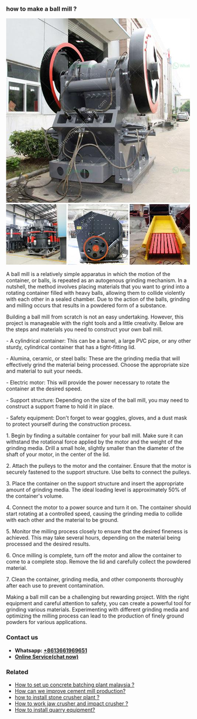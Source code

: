 <h3>how to make a ball mill ?</h3><img src='1701746136.jpg' alt=''><p>A ball mill is a relatively simple apparatus in which the motion of the container, or balls, is repeated as an autogenous grinding mechanism. In a nutshell, the method involves placing materials that you want to grind into a rotating container filled with heavy balls, allowing them to collide violently with each other in a sealed chamber. Due to the action of the balls, grinding and milling occurs that results in a powdered form of a substance.</p><p>Building a ball mill from scratch is not an easy undertaking. However, this project is manageable with the right tools and a little creativity. Below are the steps and materials you need to construct your own ball mill.</p><p>- A cylindrical container: This can be a barrel, a large PVC pipe, or any other sturdy, cylindrical container that has a tight-fitting lid.</p><p>- Alumina, ceramic, or steel balls: These are the grinding media that will effectively grind the material being processed. Choose the appropriate size and material to suit your needs.</p><p>- Electric motor: This will provide the power necessary to rotate the container at the desired speed.</p><p>- Support structure: Depending on the size of the ball mill, you may need to construct a support frame to hold it in place.</p><p>- Safety equipment: Don't forget to wear goggles, gloves, and a dust mask to protect yourself during the construction process.</p><p>1. Begin by finding a suitable container for your ball mill. Make sure it can withstand the rotational force applied by the motor and the weight of the grinding media. Drill a small hole, slightly smaller than the diameter of the shaft of your motor, in the center of the lid.</p><p>2. Attach the pulleys to the motor and the container. Ensure that the motor is securely fastened to the support structure. Use belts to connect the pulleys.</p><p>3. Place the container on the support structure and insert the appropriate amount of grinding media. The ideal loading level is approximately 50% of the container's volume.</p><p>4. Connect the motor to a power source and turn it on. The container should start rotating at a controlled speed, causing the grinding media to collide with each other and the material to be ground.</p><p>5. Monitor the milling process closely to ensure that the desired fineness is achieved. This may take several hours, depending on the material being processed and the desired results.</p><p>6. Once milling is complete, turn off the motor and allow the container to come to a complete stop. Remove the lid and carefully collect the powdered material.</p><p>7. Clean the container, grinding media, and other components thoroughly after each use to prevent contamination.</p><p>Making a ball mill can be a challenging but rewarding project. With the right equipment and careful attention to safety, you can create a powerful tool for grinding various materials. Experimenting with different grinding media and optimizing the milling process can lead to the production of finely ground powders for various applications.</p><h3>Contact us</h3><ul><li><strong>Whatsapp:&nbsp;<a href="https://wa.me/8613661969651">+8613661969651</a></strong></li><li><a href="https://swt.shibang-china.com/?git&amp;zhl&amp;how to make a ball mill "><strong>Online Service(chat now)</strong></a></li></ul><h3>Related</h3><ul><li><a href='How to set up concrete batching plant malaysia .md'>How to set up concrete batching plant malaysia ?</a></li><li><a href='How can we improve cement mill production.md'>How can we improve cement mill production?</a></li><li><a href='how to install stone crusher plant .md'>how to install stone crusher plant ?</a></li><li><a href='How to work jaw crusher and impact crusher .md'>How to work jaw crusher and impact crusher ?</a></li><li><a href='How to install quarry equipment.md'>How to install quarry equipment?</a></li></ul>